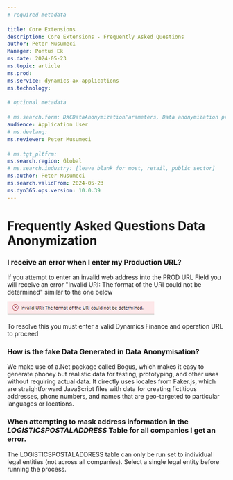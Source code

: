 ```yaml
---
# required metadata

title: Core Extensions
description: Core Extensions - Frequently Asked Questions
author: Peter Musumeci
Manager: Pontus Ek
ms.date: 2024-05-23
ms.topic: article
ms.prod: 
ms.service: dynamics-ax-applications
ms.technology: 

# optional metadata

# ms.search.form: DXCDataAnonymizationParameters, Data anonymization profiles, Frequently Asked Questions, FAQ, Scamble, Core Extensions, anonymisation, anonymization
audience: Application User
# ms.devlang: 
ms.reviewer: Peter Musumeci

# ms.tgt_pltfrm: 
ms.search.region: Global
# ms.search.industry: [leave blank for most, retail, public sector]
ms.author: Peter Musumeci
ms.search.validFrom: 2024-05-23
ms.dyn365.ops.version: 10.0.39
---
```


# 	Frequently Asked Questions Data Anonymization

### I receive an error when I enter my Production URL?

If you attempt to enter an invalid web address into the PROD URL Field you will receive an error "Invalid URI: The format of the URI could not be determined"  similar to the one below

![URL](../IMAGES/URL.png)

To resolve this you must enter a valid Dynamics Finance and operation URL to proceed 

### How is the fake Data Generated in Data Anonymisation?

We make use of a.Net package called Bogus, which makes it easy to generate phoney but realistic data for testing, prototyping, and other uses without requiring actual data. It directly uses locales from Faker.js, which are straightforward JavaScript files with data for creating fictitious addresses, phone numbers, and names that are geo-targeted to particular languages or locations. 

### When attempting to mask address information in the *LOGISTICSPOSTALADDRESS* Table for all companies I get an error.

The LOGISTICSPOSTALADDRESS table can only be run set to individual legal entities (not across all companies). Select a single legal entity before running the process.
